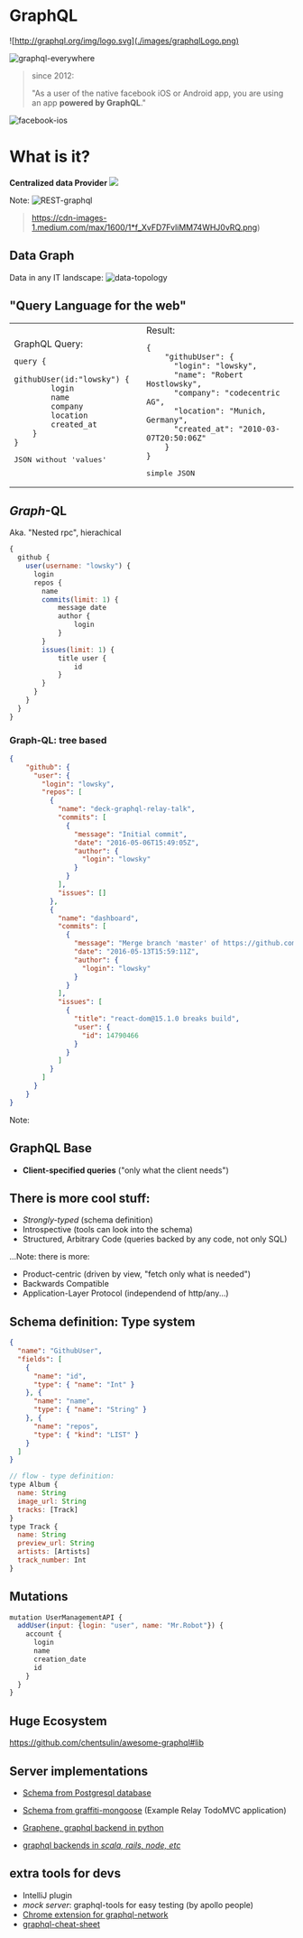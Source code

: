 # GraphQL
![http://graphql.org/img/logo.svg](./images/graphqlLogo.png)



![graphql-everywhere](./images/graphql-everywhere.jpg)


> since 2012:
>
> "As a user of the native facebook iOS or Android app, 
> you are using an app **powered by GraphQL**."

![facebook-ios](./images/facebook-ios.png)


# What is it?


**Centralized data Provider**
<img src="./images/rest-graphql-arch.png" />

Note:
![REST-graphql](./images/rest-graphql-arch.png)
<a href="https://cdn-images-1.medium.com/max/1600/1*f_XvFD7FvliMM74WHJ0vRQ.png" data-preview-link="true"></a>
> https://cdn-images-1.medium.com/max/1600/1*f_XvFD7FvliMM74WHJ0vRQ.png)


## Data Graph
Data in any IT landscape:
![data-topology](./images/data-topology.png)



## "Query Language for the web"

<table width="100%">
<tr>
<td>
GraphQL Query:
<pre>
<code class="javascript">query {
    githubUser(id:"lowsky") {
        login
        name
        company
        location
        created_at
    }
}
</code>
JSON without 'values'
</pre>
</td>
<td>
Result:
<pre>
<code class="json">{
    "githubUser": {
      "login": "lowsky",
      "name": "Robert Hostlowsky",
      "company": "codecentric AG",
      "location": "Munich, Germany",
      "created_at": "2010-03-07T20:50:06Z"
    }
}
</code>
simple JSON
</pre>
</td>
</tr>
</table>


## *Graph*-QL
Aka. "Nested rpc", hierachical

```javascript
{
  github {
    user(username: "lowsky") {
      login
      repos {
        name
        commits(limit: 1) {
            message date
            author {
                login
            }
        }
        issues(limit: 1) {
            title user {
                id
            }
        }
      }
    }
  }
}
```


### Graph-QL: tree based 
```json
{
    "github": {
      "user": {
        "login": "lowsky",
        "repos": [
          {
            "name": "deck-graphql-relay-talk",
            "commits": [
              {
                "message": "Initial commit",
                "date": "2016-05-06T15:49:05Z",
                "author": {
                  "login": "lowsky"
                }
              }
            ],
            "issues": []
          },
          {
            "name": "dashboard",
            "commits": [
              {
                "message": "Merge branch 'master' of https://github.com/lowsky/dashboard",
                "date": "2016-05-13T15:59:11Z",
                "author": {
                  "login": "lowsky"
                }
              }
            ],
            "issues": [
              {
                "title": "react-dom@15.1.0 breaks build",
                "user": {
                  "id": 14790466
                }
              }
            ]
          }
        ]
      }
    }
}
```

Note:
## GraphQL Base
* **Client-specified queries** ("only what the client needs")
 
## There is more cool stuff:
* _Strongly-typed_ (schema definition)
* Introspective (tools can look into the schema)
* Structured, Arbitrary Code (queries backed by any code, not only SQL)

...Note: there is more:
* Product-centric (driven by view, "fetch only what is needed")
* Backwards Compatible
* Application-Layer Protocol (independend of http/any...)


## Schema definition: Type system
```json
{
  "name": "GithubUser",
  "fields": [
    {
      "name": "id",
      "type": { "name": "Int" }
    }, {
      "name": "name",
      "type": { "name": "String" }
    }, {
      "name": "repos",
      "type": { "kind": "LIST" } 
    }
  ]
}
```

```javascript
// flow - type definition:
type Album {
  name: String
  image_url: String
  tracks: [Track]
}
type Track {
  name: String
  preview_url: String
  artists: [Artists]
  track_number: Int
}

```


## Mutations

```javascript
mutation UserManagementAPI {
  addUser(input: {login: "user", name: "Mr.Robot"}) {
    account {
      login
      name
      creation_date
      id
    }
  }
}
```


## Huge Ecosystem
<a href="https://github.com/chentsulin/awesome-graphql#lib" data-preview-link="true">https://github.com/chentsulin/awesome-graphql#lib</a>


## Server implementations
* [Schema from Postgresql database](https://github.com/calebmer/postgraphql)
* [Schema from graffiti-mongoose](https://graffiti-todo.herokuapp.com/) (Example Relay TodoMVC application)

* [Graphene, graphql backend in python](http://graphene-python.org/)
* [graphql backends in _scala, rails, node, etc_](https://github.com/steveluscher/zero-to-graphql)


## extra tools for devs
* IntelliJ plugin
* _mock server_: graphql-tools for easy testing (by apollo people)
* [Chrome extension for graphql-network](https://chrome.google.com/webstore/detail/graphql-network/igbmhmnkobkjalekgiehijefpkdemocm)
* [graphql-cheat-sheet](https://raw.githubusercontent.com/sogko/graphql-shorthand-notation-cheat-sheet/master/graphql-shorthand-notation-cheat-sheet.png)
